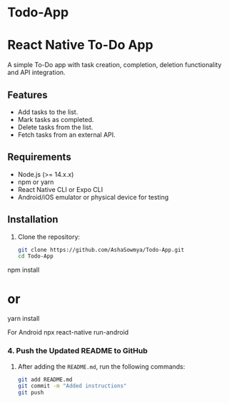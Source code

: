 # Todo-App
# React Native To-Do App

A simple To-Do app with task creation, completion, deletion functionality and API integration.

## Features

- Add tasks to the list.
- Mark tasks as completed.
- Delete tasks from the list.
- Fetch tasks from an external API.

## Requirements

- Node.js (>= 14.x.x)
- npm or yarn
- React Native CLI or Expo CLI
- Android/iOS emulator or physical device for testing

## Installation

1. Clone the repository:
   ```bash
   git clone https://github.com/AshaSowmya/Todo-App.git
   cd Todo-App


npm install
# or
yarn install

For Android
npx react-native run-android


### 4. Push the Updated README to GitHub

1. After adding the `README.md`, run the following commands:
   ```bash
   git add README.md
   git commit -m "Added instructions"
   git push
